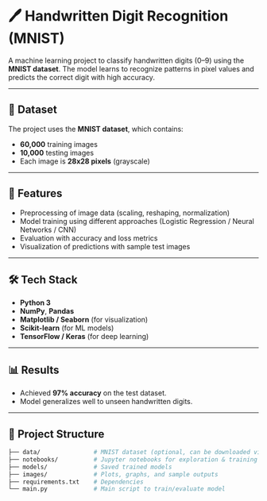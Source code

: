 # 🖊️ Handwritten Digit Recognition (MNIST)

A machine learning project to classify handwritten digits (0–9) using the **MNIST dataset**. The model learns to recognize patterns in pixel values and predicts the correct digit with high accuracy.

---

## 📌 Dataset  
The project uses the **MNIST dataset**, which contains:
- **60,000** training images  
- **10,000** testing images  
- Each image is **28x28 pixels** (grayscale)  

---

## 🚀 Features  
- Preprocessing of image data (scaling, reshaping, normalization)  
- Model training using different approaches (Logistic Regression / Neural Networks / CNN)  
- Evaluation with accuracy and loss metrics  
- Visualization of predictions with sample test images  

---

## 🛠️ Tech Stack  
- **Python 3**  
- **NumPy**, **Pandas**  
- **Matplotlib / Seaborn** (for visualization)  
- **Scikit-learn** (for ML models)  
- **TensorFlow / Keras** (for deep learning)  

---

## 📊 Results  
- Achieved **97% accuracy** on the test dataset.  
- Model generalizes well to unseen handwritten digits.  

---

## 📂 Project Structure  
```bash
├── data/               # MNIST dataset (optional, can be downloaded via Keras/Sklearn)
├── notebooks/          # Jupyter notebooks for exploration & training
├── models/             # Saved trained models
├── images/             # Plots, graphs, and sample outputs
├── requirements.txt    # Dependencies
└── main.py             # Main script to train/evaluate model
